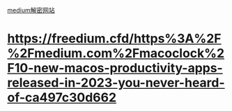 [medium解密网站](https://v2ex.com/t/999551#reply14)

# https://freedium.cfd/https%3A%2F%2Fmedium.com%2Fmacoclock%2F10-new-macos-productivity-apps-released-in-2023-you-never-heard-of-ca497c30d662